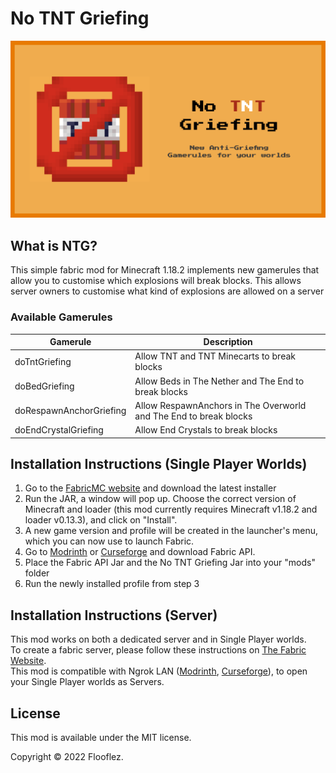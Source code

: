 # No TNT Griefing
![NoTNTGriefingBanner](https://github.com/Flooflez/NoTNTGriefing/blob/1.18/src/main/resources/assets/no.tnt.griefing/NoTNTGriefingBanner.png?raw=true)
## What is NTG?

This simple fabric mod for Minecraft 1.18.2 implements new gamerules that allow you to customise which explosions will break blocks. This allows server owners to customise what kind of explosions are allowed on a server

### Available Gamerules
| Gamerule                | Description                                                       |
|-------------------------|-------------------------------------------------------------------|
| doTntGriefing           | Allow TNT and TNT Minecarts to break blocks                       |
| doBedGriefing           | Allow Beds in The Nether and The End to break blocks              |
| doRespawnAnchorGriefing | Allow RespawnAnchors in The Overworld and The End to break blocks |
| doEndCrystalGriefing    | Allow End Crystals to break blocks                                |

## Installation Instructions (Single Player Worlds)
1. Go to the [FabricMC website](https://fabricmc.net/use/installer/) and download the latest installer
2. Run the JAR, a window will pop up. Choose the correct version of Minecraft and loader (this mod currently requires
   Minecraft v1.18.2 and loader v0.13.3), and click on "Install".
3. A new game version and profile will be created in the launcher's menu, which you can now use to launch Fabric.
4. Go to [Modrinth](https://modrinth.com/mod/fabric-api) or [Curseforge](https://www.curseforge.com/minecraft/mc-mods/fabric-api) and download Fabric API.
5. Place the Fabric API Jar and the No TNT Griefing Jar into your "mods" folder
6. Run the newly installed profile from step 3

## Installation Instructions (Server)
This mod works on both a dedicated server and in Single Player worlds.
<br/>To create a fabric server, please follow these instructions on [The Fabric Website](https://fabricmc.net/use/server/).
<br/>This mod is compatible with Ngrok LAN ([Modrinth](https://modrinth.com/mod/ngrok-lan), [Curseforge](https://www.curseforge.com/minecraft/mc-mods/ngrok-lan)), to open your Single Player worlds as Servers.

## License

This mod is available under the MIT license.

Copyright © 2022 Flooflez.
